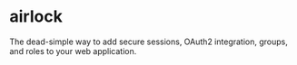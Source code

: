 # airlock

The dead-simple way to add secure sessions, OAuth2 integration, groups,
and roles to your web application.
